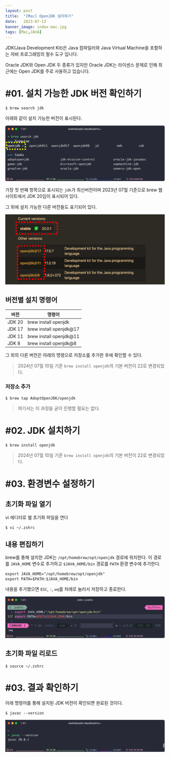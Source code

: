 ```yaml
---
layout: post
title:  "[Mac] OpenJDK 설치하기"
date:   2023-07-13
banner_image: index-mac.jpg
tags: [Mac,JAVA]
---
```


JDK(Java Development Kit)은 Java 컴파일러와 Java Virtual Machine을 포함하는 자바 프로그래밍의 필수 도구 입니다. 

Oracle JDK와 Open JDK 두 종류가 있지만 Oracle JDK는 라이센스 문제로 인해 최근에는 Open JDK를 주로 사용하고 있습니다.

<!--more-->

# #01. 설치 가능한 JDK 버전 확인하기

```shell
$ brew search jdk
```

아래와 같이 설치 가능한 버전이 표시된다.

![img](/images/posts/2023/0713/jdk1.png)

가장 첫 번째 항목으로 표시되는 `jdk`가 최신버전이며 2023년 07월 기준으로 brew 웹 사이트에서 JDK 20임이 표시되어 있다.

그 외에 설치 가능한 다른 버전들도 표기되어 있다.

![img](/images/posts/2023/0713/jdk2.png)

## 버전별 설치 명령어

| 버전 | 명령어 |
|---|---|
| JDK 20 | brew install openjdk |
| JDK 17 | brew install openjdk@17 |
| JDK 11 | brew install openjdk@11 |
| JDK 8 | brew install openjdk@8 |

그 외의 다른 버전은 아래의 명령으로 저장소를 추가한 후에 확인할 수 있다.

> 2024년 07월 10일 기준 `brew install openjdk`의 기본 버전이 22로 변경되었다.

### 저장소 추가

```shell
$ brew tap AdoptOpenJDK/openjdk
```

> 여기서는 이 과정을 굳이 진행할 필요는 없다.

# #02. JDK 설치하기

```shell
$ brew install openjdk
```

> 2024년 07월 10일 기준 `brew install openjdk`의 기본 버전이 22로 변경되었다.

# #03. 환경변수 설정하기

## 초기화 파일 열기

vi 에디터로 쉘 초기화 파일을 연다

```shell
$ vi ~/.zshrc
```

## 내용 편집하기

brew를 통해 설치한 JDK는 `/opt/homebrew/opt/openjdk` 경로에 위치한다. 이 경로를 `JAVA_HOME` 변수로 추가하고 `$JAVA_HOME/bin` 경로를 `PATH` 환경 변수에 추가한다.

```profile
export JAVA_HOME="/opt/homebrew/opt/openjdk"
export PATH=$PATH:$JAVA_HOME/bin
```

내용을 추가했으면 `ESC`, `:`, `wq`를 차례로 눌러서 저장하고 종료한다.

![img](/images/posts/2023/0713/jdk3.png)

## 초기화 파일 리로드

```shell
$ source ~/.zshrc
```

# #03. 결과 확인하기

아래 명령어를 통해 설치된 JDK 버전이 확인되면 완료된 것이다.

```shell
$ javac --version
```

![img](/images/posts/2023/0713/jdk4.png)